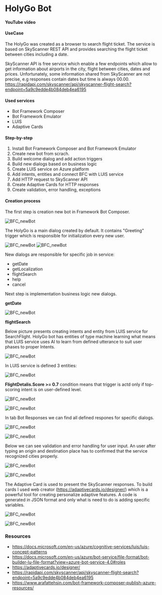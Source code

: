 # HolyGo Bot 

#### YouTube video

#### UseCase
The HolyGo was created as a browser to search flight ticket. The service is based on SkyScanner REST API and provides searching the flight ticket between cities
including a date. 

SkyScanner API is free service which enable a few endpoints which allow to get information about airports in the city,
flight between cities, dates and prices. Unfortunately, some information shared from SkyScanner are not precise, e.g responses contain dates
but time is always 00.00. 
https://rapidapi.com/skyscanner/api/skyscanner-flight-search?endpoint=5a9c9edde4b084deb4ea6195

#### Used services
- Bot Framework Composer
- Bot Framework Emulator
- LUIS
- Adaptive Cards

#### Step-by-step
1. Install Bot Framework Composer and Bot Framework Emulator
2. Create new bot from scrach. 
3. Build welcome dialog and add action triggers
4. Build new dialogs based on business logic
5. Create LUIS service on Azure platform
6. Add intents, entities and connect BFC with LUIS service
6. Add HTTP request to SkyScanner API
7. Create Adaptive Cards for HTTP responses
8. Create validation, error handling, exceptions

#### Creation process
The first step is creation new bot in Framework Bot Composer. 

![BFC_newBot](../resources/BFC_newBot.png)

The HolyGo is a main dialog created by default. It contains "Greeting" trigger which is responsible for initialization every new user.

![BFC_newBot](../resources/HolyGo_Greeting.png) ![BFC_newBot](../resources/HolyGo_Dialogs.png)

New dialogs are responsible for specific job in service:
- getDate
- getLocalization
- flightSearch
- help
- cancel 

Next step is implementation business logic new dialogs.

**getDate**

![BFC_newBot](../resources/HolyGo_getDate.png) 

**flightSearch**

Below picture presents creating intents and entity from LUIS service for SearchFlight. HolyGo bot has entities of type machine learning what means that LUIS service uses AI to learn from defined utterance to suit user phases to proper Intents.

![BFC_newBot](../resources/HolyGo_FlightSearch.png)

In LUIS service is defined 3 entities:

![BFC_newBot](../resources/HolyGo_Entities.png)

**FlightDetalis.Score >= 0.7** condition means that trigger is actd only if top-scoring intent is on user-defined level.


![BFC_newBot](../resources/HolyGo_FlightSearch1.png)

![BFC_newBot](../resources/HolyGo_FlightSearch3.png)

In tab Bot Responses we can find all defined respones for specific dialogs. 

![BFC_newBot](../resources/HolyGo_Responses1.png)  

![BFC_newBot](../resources/HolyGo_ResponsesFlightSearch.png)

Below we can see validation and error handling for user input. An user after typing an origin and destination place has to confirmed that the service recognized cities properly. 

![BFC_newBot](../resources/HolyGo_GetLocalization_ErrorHandling.png)

![BFC_newBot](../resources/HolyGo_originConfirmation.png)

The Adaptive Card is used to present the SkyScanner responses. To build cards I used web creator (https://adaptivecards.io/designer/) which is a powerful tool for creating personalize adaptive features.
A code is generated in JSON format and only what is need to do is adding specific variables. 

![BFC_newBot](../resources/HolyGo_adaptiveCards2.png)

![BFC_newBot](../resources/HolyGo_adaptiveCards1.png)


### Resources

- https://docs.microsoft.com/en-us/azure/cognitive-services/luis/luis-concept-patterns
- https://docs.microsoft.com/en-us/azure/bot-service/file-format/bot-builder-lu-file-format?view=azure-bot-service-4.0#roles
- https://adaptivecards.io/designer/
- https://rapidapi.com/skyscanner/api/skyscanner-flight-search?endpoint=5a9c9edde4b084deb4ea6195
- https://www.arafattehsin.com/bot-framework-composer-publish-azure-resources/













